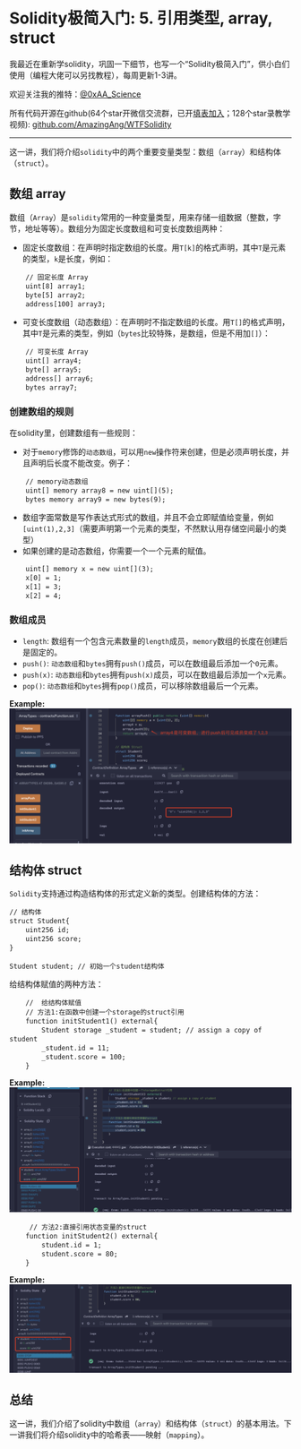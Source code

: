 # Solidity极简入门: 5. 引用类型, array, struct

我最近在重新学solidity，巩固一下细节，也写一个“Solidity极简入门”，供小白们使用（编程大佬可以另找教程），每周更新1-3讲。

欢迎关注我的推特：[@0xAA_Science](https://twitter.com/0xAA_Science)

所有代码开源在github(64个star开微信交流群，已开[填表加入](https://docs.google.com/forms/d/e/1FAIpQLSe4KGT8Sh6sJ7hedQRuIYirOoZK_85miz3dw7vA1-YjodgJ-A/viewform)；128个star录教学视频): [github.com/AmazingAng/WTFSolidity](https://github.com/AmazingAng/WTFSolidity)

-----
这一讲，我们将介绍`solidity`中的两个重要变量类型：数组（`array`）和结构体（`struct`）。

## 数组 array
数组（`Array`）是`solidity`常用的一种变量类型，用来存储一组数据（整数，字节，地址等等）。数组分为固定长度数组和可变长度数组两种：

- 固定长度数组：在声明时指定数组的长度。用`T[k]`的格式声明，其中`T`是元素的类型，`k`是长度，例如：
```solidity
    // 固定长度 Array
    uint[8] array1;
    byte[5] array2;
    address[100] array3;
```
- 可变长度数组（动态数组）：在声明时不指定数组的长度。用`T[]`的格式声明，其中`T`是元素的类型，例如（`bytes`比较特殊，是数组，但是不用加`[]`）：
```solidity
    // 可变长度 Array
    uint[] array4;
    byte[] array5;
    address[] array6;
    bytes array7;
```
### 创建数组的规则
在solidity里，创建数组有一些规则：

- 对于`memory`修饰的`动态数组`，可以用`new`操作符来创建，但是必须声明长度，并且声明后长度不能改变。例子：
```solidity
    // memory动态数组
    uint[] memory array8 = new uint[](5);
    bytes memory array9 = new bytes(9);
```
- 数组字面常数是写作表达式形式的数组，并且不会立即赋值给变量，例如`[uint(1),2,3]`（需要声明第一个元素的类型，不然默认用存储空间最小的类型）
- 如果创建的是动态数组，你需要一个一个元素的赋值。
```solidity
    uint[] memory x = new uint[](3);
    x[0] = 1;
    x[1] = 3;
    x[2] = 4;
```
### 数组成员
- `length`: 数组有一个包含元素数量的`length`成员，`memory`数组的长度在创建后是固定的。
- `push()`: `动态数组`和`bytes`拥有`push()`成员，可以在数组最后添加一个`0`元素。
- `push(x)`: `动态数组`和`bytes`拥有`push(x)`成员，可以在数组最后添加一个`x`元素。
- `pop()`: `动态数组`和`bytes`拥有`pop()`成员，可以移除数组最后一个元素。

**Example:**
![5.1.png](5.1.png)

## 结构体 struct
`Solidity`支持通过构造结构体的形式定义新的类型。创建结构体的方法：

    // 结构体
    struct Student{
        uint256 id;
        uint256 score; 
    }

    Student student; // 初始一个student结构体
给结构体赋值的两种方法：

```solidity
    //  给结构体赋值
    // 方法1:在函数中创建一个storage的struct引用
    function initStudent1() external{
        Student storage _student = student; // assign a copy of student
        _student.id = 11;
        _student.score = 100;
    }
```
**Example:**
![5.2.png](5.2.png)

```solidity
     // 方法2:直接引用状态变量的struct
    function initStudent2() external{
        student.id = 1;
        student.score = 80;
    }
```
**Example:**
![5.3.png](5.3.png)

## 总结
这一讲，我们介绍了solidity中数组（`array`）和结构体（`struct`）的基本用法。下一讲我们将介绍solidity中的哈希表——映射（`mapping`）。


